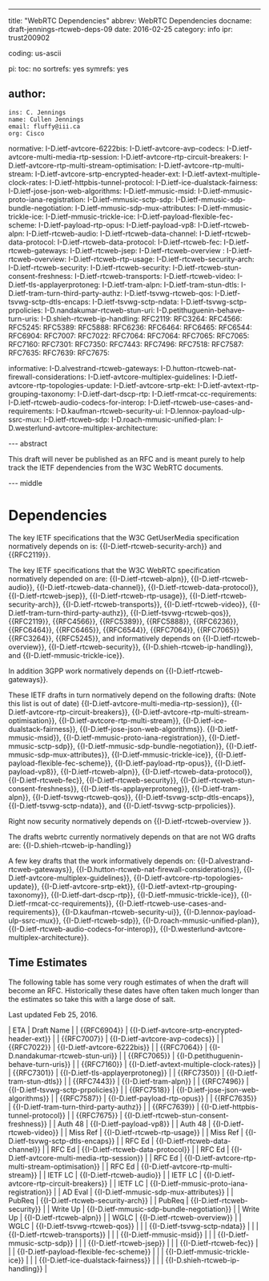 ---
title: "WebRTC Dependencies"
abbrev: WebRTC Dependencies
docname: draft-jennings-rtcweb-deps-09
date: 2016-02-25
category: info
ipr: trust200902

coding: us-ascii

pi:
  toc: no
  sortrefs: yes
  symrefs: yes

author:
 -
    ins: C. Jennings
    name: Cullen Jennings
    email: fluffy@iii.ca
    org: Cisco 


normative:
  I-D.ietf-avtcore-6222bis:
  I-D.ietf-avtcore-avp-codecs:
  I-D.ietf-avtcore-multi-media-rtp-session:
  I-D.ietf-avtcore-rtp-circuit-breakers:
  I-D.ietf-avtcore-rtp-multi-stream-optimisation:
  I-D.ietf-avtcore-rtp-multi-stream:
  I-D.ietf-avtcore-srtp-encrypted-header-ext:
  I-D.ietf-avtext-multiple-clock-rates:
  I-D.ietf-httpbis-tunnel-protocol:
  I-D.ietf-ice-dualstack-fairness:
  I-D.ietf-jose-json-web-algorithms:
  I-D.ietf-mmusic-msid:
  I-D.ietf-mmusic-proto-iana-registration:
  I-D.ietf-mmusic-sctp-sdp:
  I-D.ietf-mmusic-sdp-bundle-negotiation:
  I-D.ietf-mmusic-sdp-mux-attributes:
  I-D.ietf-mmusic-trickle-ice:
  I-D.ietf-mmusic-trickle-ice:
  I-D.ietf-payload-flexible-fec-scheme:
  I-D.ietf-payload-rtp-opus:
  I-D.ietf-payload-vp8:
  I-D.ietf-rtcweb-alpn:
  I-D.ietf-rtcweb-audio:
  I-D.ietf-rtcweb-data-channel:
  I-D.ietf-rtcweb-data-protocol:
  I-D.ietf-rtcweb-data-protocol:
  I-D.ietf-rtcweb-fec:
  I-D.ietf-rtcweb-gateways:
  I-D.ietf-rtcweb-jsep:
  I-D.ietf-rtcweb-overview :
  I-D.ietf-rtcweb-overview:
  I-D.ietf-rtcweb-rtp-usage:
  I-D.ietf-rtcweb-security-arch:
  I-D.ietf-rtcweb-security:
  I-D.ietf-rtcweb-security:
  I-D.ietf-rtcweb-stun-consent-freshness:
  I-D.ietf-rtcweb-transports:
  I-D.ietf-rtcweb-video:
  I-D.ietf-tls-applayerprotoneg:
  I-D.ietf-tram-alpn:
  I-D.ietf-tram-stun-dtls:
  I-D.ietf-tram-turn-third-party-authz:
  I-D.ietf-tsvwg-rtcweb-qos:
  I-D.ietf-tsvwg-sctp-dtls-encaps:
  I-D.ietf-tsvwg-sctp-ndata:
  I-D.ietf-tsvwg-sctp-prpolicies:
  I-D.nandakumar-rtcweb-stun-uri:
  I-D.petithuguenin-behave-turn-uris:
  I-D.shieh-rtcweb-ip-handling:
  RFC2119:
  RFC3264:
  RFC4566:
  RFC5245:
  RFC5389:
  RFC5888:
  RFC6236:
  RFC6464:
  RFC6465:
  RFC6544:
  RFC6904:
  RFC7007:
  RFC7022:
  RFC7064:
  RFC7064:
  RFC7065:
  RFC7065:
  RFC7160:
  RFC7301:
  RFC7350:
  RFC7443:
  RFC7496:
  RFC7518:
  RFC7587:
  RFC7635:
  RFC7639:
  RFC7675:
  

informative:
  I-D.alvestrand-rtcweb-gateways:
  I-D.hutton-rtcweb-nat-firewall-considerations:
  I-D.ietf-avtcore-multiplex-guidelines:
  I-D.ietf-avtcore-rtp-topologies-update:
  I-D.ietf-avtcore-srtp-ekt:
  I-D.ietf-avtext-rtp-grouping-taxonomy:
  I-D.ietf-dart-dscp-rtp:
  I-D.ietf-rmcat-cc-requirements:
  I-D.ietf-rtcweb-audio-codecs-for-interop:
  I-D.ietf-rtcweb-use-cases-and-requirements:
  I-D.kaufman-rtcweb-security-ui:
  I-D.lennox-payload-ulp-ssrc-mux:
  I-D.ietf-rtcweb-sdp:
  I-D.roach-mmusic-unified-plan:
  I-D.westerlund-avtcore-multiplex-architecture:


--- abstract

This draft will never be published as an RFC and is meant purely to help track the
IETF dependencies from the W3C WebRTC documents.

--- middle

Dependencies
============

The key IETF specifications that the W3C GetUserMedia specification normatively depends on is:
{{I-D.ietf-rtcweb-security-arch}} and 
{{RFC2119}}.

The key IETF specifications that the W3C WebRTC specification normatively
depended on are:
{{I-D.ietf-rtcweb-alpn}},
{{I-D.ietf-rtcweb-audio}},
{{I-D.ietf-rtcweb-data-channel}},
{{I-D.ietf-rtcweb-data-protocol}},
{{I-D.ietf-rtcweb-jsep}},
{{I-D.ietf-rtcweb-rtp-usage}},
{{I-D.ietf-rtcweb-security-arch}},
{{I-D.ietf-rtcweb-transports}},
{{I-D.ietf-rtcweb-video}},
{{I-D.ietf-tram-turn-third-party-authz}},
{{I-D.ietf-tsvwg-rtcweb-qos}},
{{RFC2119}},
{{RFC4566}},
{{RFC5389}},
{{RFC5888}},
{{RFC6236}},
{{RFC6464}},
{{RFC6465}},
{{RFC6544}},
{{RFC7064}},
{{RFC7065}}
{{RFC3264}},
{{RFC5245}}, 
and informatively depends on 
{{I-D.ietf-rtcweb-overview}}, 
{{I-D.ietf-rtcweb-security}},
{{I-D.shieh-rtcweb-ip-handling}},
and 
{{I-D.ietf-mmusic-trickle-ice}}.

In addition 3GPP work normatively depends on {{I-D.ietf-rtcweb-gateways}}.

These IETF drafts in turn normatively depend on the following drafts:
(Note this list is out of date)
{{I-D.ietf-avtcore-multi-media-rtp-session}}, 
{{I-D.ietf-avtcore-rtp-circuit-breakers}}, 
{{I-D.ietf-avtcore-rtp-multi-stream-optimisation}}, 
{{I-D.ietf-avtcore-rtp-multi-stream}}, 
{{I-D.ietf-ice-dualstack-fairness}}, 
{{I-D.ietf-jose-json-web-algorithms}}.
{{I-D.ietf-mmusic-msid}}, 
{{I-D.ietf-mmusic-proto-iana-registration}},
{{I-D.ietf-mmusic-sctp-sdp}}, 
{{I-D.ietf-mmusic-sdp-bundle-negotiation}}, 
{{I-D.ietf-mmusic-sdp-mux-attributes}}, 
{{I-D.ietf-mmusic-trickle-ice}},
{{I-D.ietf-payload-flexible-fec-scheme}},
{{I-D.ietf-payload-rtp-opus}}, 
{{I-D.ietf-payload-vp8}},
{{I-D.ietf-rtcweb-alpn}}, 
{{I-D.ietf-rtcweb-data-protocol}}, 
{{I-D.ietf-rtcweb-fec}},
{{I-D.ietf-rtcweb-security}}, 
{{I-D.ietf-rtcweb-stun-consent-freshness}}, 
{{I-D.ietf-tls-applayerprotoneg}},
{{I-D.ietf-tram-alpn}}, 
{{I-D.ietf-tsvwg-rtcweb-qos}}, 
{{I-D.ietf-tsvwg-sctp-dtls-encaps}}, 
{{I-D.ietf-tsvwg-sctp-ndata}}, and 
{{I-D.ietf-tsvwg-sctp-prpolicies}}.

Right now security normatively depends on
{{I-D.ietf-rtcweb-overview }}.

The drafts webrtc currently normatively depends on that are not WG drafts are:
{{I-D.shieh-rtcweb-ip-handling}}

A few key drafts that the work informatively depends on:
{{I-D.alvestrand-rtcweb-gateways}}, 
{{I-D.hutton-rtcweb-nat-firewall-considerations}}, 
{{I-D.ietf-avtcore-multiplex-guidelines}}, 
{{I-D.ietf-avtcore-rtp-topologies-update}}, 
{{I-D.ietf-avtcore-srtp-ekt}}, 
{{I-D.ietf-avtext-rtp-grouping-taxonomy}}, 
{{I-D.ietf-dart-dscp-rtp}}, 
{{I-D.ietf-mmusic-trickle-ice}}, 
{{I-D.ietf-rmcat-cc-requirements}}, 
{{I-D.ietf-rtcweb-use-cases-and-requirements}}, 
{{I-D.kaufman-rtcweb-security-ui}}, 
{{I-D.lennox-payload-ulp-ssrc-mux}}, 
{{I-D.ietf-rtcweb-sdp}}, 
{{I-D.roach-mmusic-unified-plan}}, 
{{I-D.ietf-rtcweb-audio-codecs-for-interop}},
{{I-D.westerlund-avtcore-multiplex-architecture}}.


Time Estimates
-

The following table has some very rough estimates of when the draft will become an
RFC. Historically these dates have often taken much longer than the estimates
so take this with a large dose of salt.

Last updated Feb 25, 2016.

| ETA            | Draft Name  |
| {{RFC6904}}    | {{I-D.ietf-avtcore-srtp-encrypted-header-ext}}  |
| {{RFC7007}}    | {{I-D.ietf-avtcore-avp-codecs}}  |
| {{RFC7022}}    | {{I-D.ietf-avtcore-6222bis}}  |
| {{RFC7064}}    | {{I-D.nandakumar-rtcweb-stun-uri}}  |
| {{RFC7065}}    | {{I-D.petithuguenin-behave-turn-uris}}  |
| {{RFC7160}}    | {{I-D.ietf-avtext-multiple-clock-rates}}  |
| {{RFC7301}}    | {{I-D.ietf-tls-applayerprotoneg}}  |
| {{RFC7350}}    | {{I-D.ietf-tram-stun-dtls}}  |
| {{RFC7443}}    | {{I-D.ietf-tram-alpn}}  |
| {{RFC7496}}    | {{I-D.ietf-tsvwg-sctp-prpolicies}}  |
| {{RFC7518}}    | {{I-D.ietf-jose-json-web-algorithms}} |
| {{RFC7587}}    | {{I-D.ietf-payload-rtp-opus}}  |
| {{RFC7635}}    | {{I-D.ietf-tram-turn-third-party-authz}} |
| {{RFC7639}}    | {{I-D.ietf-httpbis-tunnel-protocol}} |
| {{RFC7675}}    | {{I-D.ietf-rtcweb-stun-consent-freshness}}  |
| Auth 48         | {{I-D.ietf-payload-vp8}}  |
| Auth 48         | {{I-D.ietf-rtcweb-video}}  |
| Miss Ref        | {{I-D.ietf-rtcweb-rtp-usage}}  |
| Miss Ref        | {{I-D.ietf-tsvwg-sctp-dtls-encaps}}  |
| RFC Ed          | {{I-D.ietf-rtcweb-data-channel}}  |
| RFC Ed          | {{I-D.ietf-rtcweb-data-protocol}}  |
| RFC Ed          | {{I-D.ietf-avtcore-multi-media-rtp-session}}  |
| RFC Ed          | {{I-D.ietf-avtcore-rtp-multi-stream-optimisation}}  |
| RFC Ed          | {{I-D.ietf-avtcore-rtp-multi-stream}}  |
| IETF LC          | {{I-D.ietf-rtcweb-audio}}  |
| IETF LC          | {{I-D.ietf-avtcore-rtp-circuit-breakers}}  |
| IETF LC          | {{I-D.ietf-mmusic-proto-iana-registration}} |
| AD Eval         | {{I-D.ietf-mmusic-sdp-mux-attributes}}  |
| PubReq         | {{I-D.ietf-rtcweb-security-arch}}  |
| PubReq         | {{I-D.ietf-rtcweb-security}}  |
| Write Up        | {{I-D.ietf-mmusic-sdp-bundle-negotiation}}  |
| Write Up      | {{I-D.ietf-rtcweb-alpn}}  |
| WGLC            | {{I-D.ietf-rtcweb-overview}}  |
| WGLC            | {{I-D.ietf-tsvwg-rtcweb-qos}}  |
|                  | {{I-D.ietf-tsvwg-sctp-ndata}}  |
|                  | {{I-D.ietf-rtcweb-transports}}  |
|                 | {{I-D.ietf-mmusic-msid}}  |
|                 | {{I-D.ietf-mmusic-sctp-sdp}}  |
|                 | {{I-D.ietf-rtcweb-jsep}}  |
|                | {{I-D.ietf-rtcweb-fec}} |
|                | {{I-D.ietf-payload-flexible-fec-scheme}} | 
|                | {{I-D.ietf-mmusic-trickle-ice}}  |
|                | {{I-D.ietf-ice-dualstack-fairness}} |
|               | {{I-D.shieh-rtcweb-ip-handling}} |
